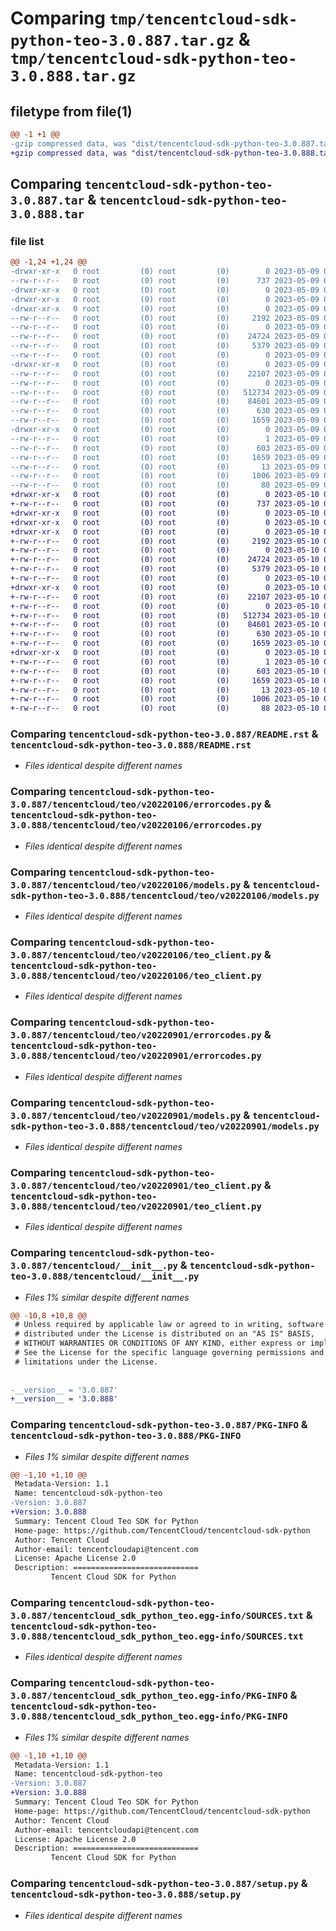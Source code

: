 # Comparing `tmp/tencentcloud-sdk-python-teo-3.0.887.tar.gz` & `tmp/tencentcloud-sdk-python-teo-3.0.888.tar.gz`

## filetype from file(1)

```diff
@@ -1 +1 @@
-gzip compressed data, was "dist/tencentcloud-sdk-python-teo-3.0.887.tar", last modified: Tue May  9 03:21:54 2023, max compression
+gzip compressed data, was "dist/tencentcloud-sdk-python-teo-3.0.888.tar", last modified: Wed May 10 02:53:28 2023, max compression
```

## Comparing `tencentcloud-sdk-python-teo-3.0.887.tar` & `tencentcloud-sdk-python-teo-3.0.888.tar`

### file list

```diff
@@ -1,24 +1,24 @@
-drwxr-xr-x   0 root         (0) root         (0)        0 2023-05-09 03:21:54.000000 tencentcloud-sdk-python-teo-3.0.887/
--rw-r--r--   0 root         (0) root         (0)      737 2023-05-09 03:21:54.000000 tencentcloud-sdk-python-teo-3.0.887/README.rst
-drwxr-xr-x   0 root         (0) root         (0)        0 2023-05-09 03:21:54.000000 tencentcloud-sdk-python-teo-3.0.887/tencentcloud/
-drwxr-xr-x   0 root         (0) root         (0)        0 2023-05-09 03:21:54.000000 tencentcloud-sdk-python-teo-3.0.887/tencentcloud/teo/
-drwxr-xr-x   0 root         (0) root         (0)        0 2023-05-09 03:21:54.000000 tencentcloud-sdk-python-teo-3.0.887/tencentcloud/teo/v20220106/
--rw-r--r--   0 root         (0) root         (0)     2192 2023-05-09 03:21:54.000000 tencentcloud-sdk-python-teo-3.0.887/tencentcloud/teo/v20220106/errorcodes.py
--rw-r--r--   0 root         (0) root         (0)        0 2023-05-09 03:21:54.000000 tencentcloud-sdk-python-teo-3.0.887/tencentcloud/teo/v20220106/__init__.py
--rw-r--r--   0 root         (0) root         (0)    24724 2023-05-09 03:21:54.000000 tencentcloud-sdk-python-teo-3.0.887/tencentcloud/teo/v20220106/models.py
--rw-r--r--   0 root         (0) root         (0)     5379 2023-05-09 03:21:54.000000 tencentcloud-sdk-python-teo-3.0.887/tencentcloud/teo/v20220106/teo_client.py
--rw-r--r--   0 root         (0) root         (0)        0 2023-05-09 03:21:54.000000 tencentcloud-sdk-python-teo-3.0.887/tencentcloud/teo/__init__.py
-drwxr-xr-x   0 root         (0) root         (0)        0 2023-05-09 03:21:54.000000 tencentcloud-sdk-python-teo-3.0.887/tencentcloud/teo/v20220901/
--rw-r--r--   0 root         (0) root         (0)    22107 2023-05-09 03:21:54.000000 tencentcloud-sdk-python-teo-3.0.887/tencentcloud/teo/v20220901/errorcodes.py
--rw-r--r--   0 root         (0) root         (0)        0 2023-05-09 03:21:54.000000 tencentcloud-sdk-python-teo-3.0.887/tencentcloud/teo/v20220901/__init__.py
--rw-r--r--   0 root         (0) root         (0)   512734 2023-05-09 03:21:54.000000 tencentcloud-sdk-python-teo-3.0.887/tencentcloud/teo/v20220901/models.py
--rw-r--r--   0 root         (0) root         (0)    84601 2023-05-09 03:21:54.000000 tencentcloud-sdk-python-teo-3.0.887/tencentcloud/teo/v20220901/teo_client.py
--rw-r--r--   0 root         (0) root         (0)      630 2023-05-09 03:21:54.000000 tencentcloud-sdk-python-teo-3.0.887/tencentcloud/__init__.py
--rw-r--r--   0 root         (0) root         (0)     1659 2023-05-09 03:21:54.000000 tencentcloud-sdk-python-teo-3.0.887/PKG-INFO
-drwxr-xr-x   0 root         (0) root         (0)        0 2023-05-09 03:21:54.000000 tencentcloud-sdk-python-teo-3.0.887/tencentcloud_sdk_python_teo.egg-info/
--rw-r--r--   0 root         (0) root         (0)        1 2023-05-09 03:21:54.000000 tencentcloud-sdk-python-teo-3.0.887/tencentcloud_sdk_python_teo.egg-info/dependency_links.txt
--rw-r--r--   0 root         (0) root         (0)      603 2023-05-09 03:21:54.000000 tencentcloud-sdk-python-teo-3.0.887/tencentcloud_sdk_python_teo.egg-info/SOURCES.txt
--rw-r--r--   0 root         (0) root         (0)     1659 2023-05-09 03:21:54.000000 tencentcloud-sdk-python-teo-3.0.887/tencentcloud_sdk_python_teo.egg-info/PKG-INFO
--rw-r--r--   0 root         (0) root         (0)       13 2023-05-09 03:21:54.000000 tencentcloud-sdk-python-teo-3.0.887/tencentcloud_sdk_python_teo.egg-info/top_level.txt
--rw-r--r--   0 root         (0) root         (0)     1006 2023-05-09 03:21:54.000000 tencentcloud-sdk-python-teo-3.0.887/setup.py
--rw-r--r--   0 root         (0) root         (0)       88 2023-05-09 03:21:54.000000 tencentcloud-sdk-python-teo-3.0.887/setup.cfg
+drwxr-xr-x   0 root         (0) root         (0)        0 2023-05-10 02:53:28.000000 tencentcloud-sdk-python-teo-3.0.888/
+-rw-r--r--   0 root         (0) root         (0)      737 2023-05-10 02:53:28.000000 tencentcloud-sdk-python-teo-3.0.888/README.rst
+drwxr-xr-x   0 root         (0) root         (0)        0 2023-05-10 02:53:28.000000 tencentcloud-sdk-python-teo-3.0.888/tencentcloud/
+drwxr-xr-x   0 root         (0) root         (0)        0 2023-05-10 02:53:28.000000 tencentcloud-sdk-python-teo-3.0.888/tencentcloud/teo/
+drwxr-xr-x   0 root         (0) root         (0)        0 2023-05-10 02:53:28.000000 tencentcloud-sdk-python-teo-3.0.888/tencentcloud/teo/v20220106/
+-rw-r--r--   0 root         (0) root         (0)     2192 2023-05-10 02:53:28.000000 tencentcloud-sdk-python-teo-3.0.888/tencentcloud/teo/v20220106/errorcodes.py
+-rw-r--r--   0 root         (0) root         (0)        0 2023-05-10 02:53:28.000000 tencentcloud-sdk-python-teo-3.0.888/tencentcloud/teo/v20220106/__init__.py
+-rw-r--r--   0 root         (0) root         (0)    24724 2023-05-10 02:53:28.000000 tencentcloud-sdk-python-teo-3.0.888/tencentcloud/teo/v20220106/models.py
+-rw-r--r--   0 root         (0) root         (0)     5379 2023-05-10 02:53:28.000000 tencentcloud-sdk-python-teo-3.0.888/tencentcloud/teo/v20220106/teo_client.py
+-rw-r--r--   0 root         (0) root         (0)        0 2023-05-10 02:53:28.000000 tencentcloud-sdk-python-teo-3.0.888/tencentcloud/teo/__init__.py
+drwxr-xr-x   0 root         (0) root         (0)        0 2023-05-10 02:53:28.000000 tencentcloud-sdk-python-teo-3.0.888/tencentcloud/teo/v20220901/
+-rw-r--r--   0 root         (0) root         (0)    22107 2023-05-10 02:53:28.000000 tencentcloud-sdk-python-teo-3.0.888/tencentcloud/teo/v20220901/errorcodes.py
+-rw-r--r--   0 root         (0) root         (0)        0 2023-05-10 02:53:28.000000 tencentcloud-sdk-python-teo-3.0.888/tencentcloud/teo/v20220901/__init__.py
+-rw-r--r--   0 root         (0) root         (0)   512734 2023-05-10 02:53:28.000000 tencentcloud-sdk-python-teo-3.0.888/tencentcloud/teo/v20220901/models.py
+-rw-r--r--   0 root         (0) root         (0)    84601 2023-05-10 02:53:28.000000 tencentcloud-sdk-python-teo-3.0.888/tencentcloud/teo/v20220901/teo_client.py
+-rw-r--r--   0 root         (0) root         (0)      630 2023-05-10 02:53:28.000000 tencentcloud-sdk-python-teo-3.0.888/tencentcloud/__init__.py
+-rw-r--r--   0 root         (0) root         (0)     1659 2023-05-10 02:53:28.000000 tencentcloud-sdk-python-teo-3.0.888/PKG-INFO
+drwxr-xr-x   0 root         (0) root         (0)        0 2023-05-10 02:53:28.000000 tencentcloud-sdk-python-teo-3.0.888/tencentcloud_sdk_python_teo.egg-info/
+-rw-r--r--   0 root         (0) root         (0)        1 2023-05-10 02:53:28.000000 tencentcloud-sdk-python-teo-3.0.888/tencentcloud_sdk_python_teo.egg-info/dependency_links.txt
+-rw-r--r--   0 root         (0) root         (0)      603 2023-05-10 02:53:28.000000 tencentcloud-sdk-python-teo-3.0.888/tencentcloud_sdk_python_teo.egg-info/SOURCES.txt
+-rw-r--r--   0 root         (0) root         (0)     1659 2023-05-10 02:53:28.000000 tencentcloud-sdk-python-teo-3.0.888/tencentcloud_sdk_python_teo.egg-info/PKG-INFO
+-rw-r--r--   0 root         (0) root         (0)       13 2023-05-10 02:53:28.000000 tencentcloud-sdk-python-teo-3.0.888/tencentcloud_sdk_python_teo.egg-info/top_level.txt
+-rw-r--r--   0 root         (0) root         (0)     1006 2023-05-10 02:53:28.000000 tencentcloud-sdk-python-teo-3.0.888/setup.py
+-rw-r--r--   0 root         (0) root         (0)       88 2023-05-10 02:53:28.000000 tencentcloud-sdk-python-teo-3.0.888/setup.cfg
```

### Comparing `tencentcloud-sdk-python-teo-3.0.887/README.rst` & `tencentcloud-sdk-python-teo-3.0.888/README.rst`

 * *Files identical despite different names*

### Comparing `tencentcloud-sdk-python-teo-3.0.887/tencentcloud/teo/v20220106/errorcodes.py` & `tencentcloud-sdk-python-teo-3.0.888/tencentcloud/teo/v20220106/errorcodes.py`

 * *Files identical despite different names*

### Comparing `tencentcloud-sdk-python-teo-3.0.887/tencentcloud/teo/v20220106/models.py` & `tencentcloud-sdk-python-teo-3.0.888/tencentcloud/teo/v20220106/models.py`

 * *Files identical despite different names*

### Comparing `tencentcloud-sdk-python-teo-3.0.887/tencentcloud/teo/v20220106/teo_client.py` & `tencentcloud-sdk-python-teo-3.0.888/tencentcloud/teo/v20220106/teo_client.py`

 * *Files identical despite different names*

### Comparing `tencentcloud-sdk-python-teo-3.0.887/tencentcloud/teo/v20220901/errorcodes.py` & `tencentcloud-sdk-python-teo-3.0.888/tencentcloud/teo/v20220901/errorcodes.py`

 * *Files identical despite different names*

### Comparing `tencentcloud-sdk-python-teo-3.0.887/tencentcloud/teo/v20220901/models.py` & `tencentcloud-sdk-python-teo-3.0.888/tencentcloud/teo/v20220901/models.py`

 * *Files identical despite different names*

### Comparing `tencentcloud-sdk-python-teo-3.0.887/tencentcloud/teo/v20220901/teo_client.py` & `tencentcloud-sdk-python-teo-3.0.888/tencentcloud/teo/v20220901/teo_client.py`

 * *Files identical despite different names*

### Comparing `tencentcloud-sdk-python-teo-3.0.887/tencentcloud/__init__.py` & `tencentcloud-sdk-python-teo-3.0.888/tencentcloud/__init__.py`

 * *Files 1% similar despite different names*

```diff
@@ -10,8 +10,8 @@
 # Unless required by applicable law or agreed to in writing, software
 # distributed under the License is distributed on an "AS IS" BASIS,
 # WITHOUT WARRANTIES OR CONDITIONS OF ANY KIND, either express or implied.
 # See the License for the specific language governing permissions and
 # limitations under the License.
 
 
-__version__ = '3.0.887'
+__version__ = '3.0.888'
```

### Comparing `tencentcloud-sdk-python-teo-3.0.887/PKG-INFO` & `tencentcloud-sdk-python-teo-3.0.888/PKG-INFO`

 * *Files 1% similar despite different names*

```diff
@@ -1,10 +1,10 @@
 Metadata-Version: 1.1
 Name: tencentcloud-sdk-python-teo
-Version: 3.0.887
+Version: 3.0.888
 Summary: Tencent Cloud Teo SDK for Python
 Home-page: https://github.com/TencentCloud/tencentcloud-sdk-python
 Author: Tencent Cloud
 Author-email: tencentcloudapi@tencent.com
 License: Apache License 2.0
 Description: ============================
         Tencent Cloud SDK for Python
```

### Comparing `tencentcloud-sdk-python-teo-3.0.887/tencentcloud_sdk_python_teo.egg-info/SOURCES.txt` & `tencentcloud-sdk-python-teo-3.0.888/tencentcloud_sdk_python_teo.egg-info/SOURCES.txt`

 * *Files identical despite different names*

### Comparing `tencentcloud-sdk-python-teo-3.0.887/tencentcloud_sdk_python_teo.egg-info/PKG-INFO` & `tencentcloud-sdk-python-teo-3.0.888/tencentcloud_sdk_python_teo.egg-info/PKG-INFO`

 * *Files 1% similar despite different names*

```diff
@@ -1,10 +1,10 @@
 Metadata-Version: 1.1
 Name: tencentcloud-sdk-python-teo
-Version: 3.0.887
+Version: 3.0.888
 Summary: Tencent Cloud Teo SDK for Python
 Home-page: https://github.com/TencentCloud/tencentcloud-sdk-python
 Author: Tencent Cloud
 Author-email: tencentcloudapi@tencent.com
 License: Apache License 2.0
 Description: ============================
         Tencent Cloud SDK for Python
```

### Comparing `tencentcloud-sdk-python-teo-3.0.887/setup.py` & `tencentcloud-sdk-python-teo-3.0.888/setup.py`

 * *Files identical despite different names*

